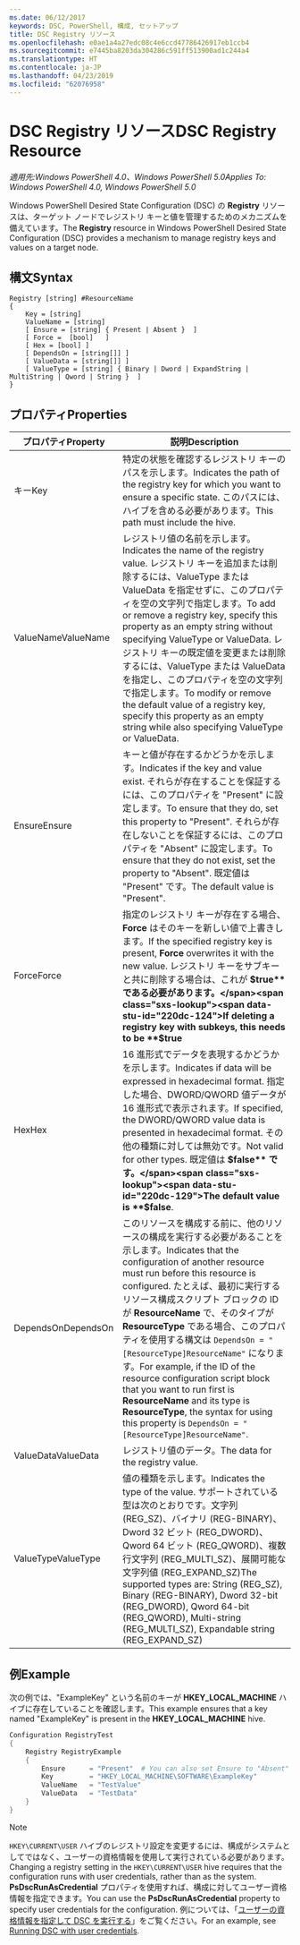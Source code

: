 ```yaml
---
ms.date: 06/12/2017
keywords: DSC, PowerShell, 構成, セットアップ
title: DSC Registry リソース
ms.openlocfilehash: e0ae1a4a27edc08c4e6ccd47786426917eb1ccb4
ms.sourcegitcommit: e7445ba8203da304286c591ff513900ad1c244a4
ms.translationtype: HT
ms.contentlocale: ja-JP
ms.lasthandoff: 04/23/2019
ms.locfileid: "62076958"
---
```

# <a name="dsc-registry-resource"></a><span data-ttu-id="220dc-103">DSC Registry リソース</span><span class="sxs-lookup"><span data-stu-id="220dc-103">DSC Registry Resource</span></span>

<span data-ttu-id="220dc-104">_適用先:Windows PowerShell 4.0、Windows PowerShell 5.0_</span><span class="sxs-lookup"><span data-stu-id="220dc-104">_Applies To: Windows PowerShell 4.0, Windows PowerShell 5.0_</span></span>

<span data-ttu-id="220dc-105">Windows PowerShell Desired State Configuration (DSC) の **Registry** リソースは、ターゲット ノードでレジストリ キーと値を管理するためのメカニズムを備えています。</span><span class="sxs-lookup"><span data-stu-id="220dc-105">The **Registry** resource in Windows PowerShell Desired State Configuration (DSC) provides a mechanism to manage registry keys and values on a target node.</span></span>

## <a name="syntax"></a><span data-ttu-id="220dc-106">構文</span><span class="sxs-lookup"><span data-stu-id="220dc-106">Syntax</span></span>

```
Registry [string] #ResourceName
{
    Key = [string]
    ValueName = [string]
    [ Ensure = [string] { Present | Absent }  ]
    [ Force =  [bool]   ]
    [ Hex = [bool] ]
    [ DependsOn = [string[]] ]
    [ ValueData = [string[]] ]
    [ ValueType = [string] { Binary | Dword | ExpandString | MultiString | Qword | String }  ]
}
```

## <a name="properties"></a><span data-ttu-id="220dc-107">プロパティ</span><span class="sxs-lookup"><span data-stu-id="220dc-107">Properties</span></span>

| <span data-ttu-id="220dc-108">プロパティ</span><span class="sxs-lookup"><span data-stu-id="220dc-108">Property</span></span> | <span data-ttu-id="220dc-109">説明</span><span class="sxs-lookup"><span data-stu-id="220dc-109">Description</span></span> |
| --- | --- |
| <span data-ttu-id="220dc-110">キー</span><span class="sxs-lookup"><span data-stu-id="220dc-110">Key</span></span>| <span data-ttu-id="220dc-111">特定の状態を確認するレジストリ キーのパスを示します。</span><span class="sxs-lookup"><span data-stu-id="220dc-111">Indicates the path of the registry key for which you want to ensure a specific state.</span></span> <span data-ttu-id="220dc-112">このパスには、ハイブを含める必要があります。</span><span class="sxs-lookup"><span data-stu-id="220dc-112">This path must include the hive.</span></span>|
| <span data-ttu-id="220dc-113">ValueName</span><span class="sxs-lookup"><span data-stu-id="220dc-113">ValueName</span></span>| <span data-ttu-id="220dc-114">レジストリ値の名前を示します。</span><span class="sxs-lookup"><span data-stu-id="220dc-114">Indicates the name of the registry value.</span></span> <span data-ttu-id="220dc-115">レジストリ キーを追加または削除するには、ValueType または ValueData を指定せずに、このプロパティを空の文字列で指定します。</span><span class="sxs-lookup"><span data-stu-id="220dc-115">To add or remove a registry key, specify this property as an empty string without specifying ValueType or ValueData.</span></span> <span data-ttu-id="220dc-116">レジストリ キーの既定値を変更または削除するには、ValueType または ValueData を指定し、このプロパティを空の文字列で指定します。</span><span class="sxs-lookup"><span data-stu-id="220dc-116">To modify or remove the default value of a registry key, specify this property as an empty string while also specifying ValueType or ValueData.</span></span>|
| <span data-ttu-id="220dc-117">Ensure</span><span class="sxs-lookup"><span data-stu-id="220dc-117">Ensure</span></span>| <span data-ttu-id="220dc-118">キーと値が存在するかどうかを示します。</span><span class="sxs-lookup"><span data-stu-id="220dc-118">Indicates if the key and value exist.</span></span> <span data-ttu-id="220dc-119">それらが存在することを保証するには、このプロパティを "Present" に設定します。</span><span class="sxs-lookup"><span data-stu-id="220dc-119">To ensure that they do, set this property to "Present".</span></span> <span data-ttu-id="220dc-120">それらが存在しないことを保証するには、このプロパティを "Absent" に設定します。</span><span class="sxs-lookup"><span data-stu-id="220dc-120">To ensure that they do not exist, set the property to "Absent".</span></span> <span data-ttu-id="220dc-121">既定値は "Present" です。</span><span class="sxs-lookup"><span data-stu-id="220dc-121">The default value is "Present".</span></span>|
| <span data-ttu-id="220dc-122">Force</span><span class="sxs-lookup"><span data-stu-id="220dc-122">Force</span></span>| <span data-ttu-id="220dc-123">指定のレジストリ キーが存在する場合、**Force** はそのキーを新しい値で上書きします。</span><span class="sxs-lookup"><span data-stu-id="220dc-123">If the specified registry key is present, **Force** overwrites it with the new value.</span></span> <span data-ttu-id="220dc-124">レジストリ キーをサブキーと共に削除する場合は、これが **$true** である必要があります。</span><span class="sxs-lookup"><span data-stu-id="220dc-124">If deleting a registry key with subkeys, this needs to be **$true**</span></span> |
| <span data-ttu-id="220dc-125">Hex</span><span class="sxs-lookup"><span data-stu-id="220dc-125">Hex</span></span>| <span data-ttu-id="220dc-126">16 進形式でデータを表現するかどうかを示します。</span><span class="sxs-lookup"><span data-stu-id="220dc-126">Indicates if data will be expressed in hexadecimal format.</span></span> <span data-ttu-id="220dc-127">指定した場合、DWORD/QWORD 値データが 16 進形式で表示されます。</span><span class="sxs-lookup"><span data-stu-id="220dc-127">If specified, the DWORD/QWORD value data is presented in hexadecimal format.</span></span> <span data-ttu-id="220dc-128">その他の種類に対しては無効です。</span><span class="sxs-lookup"><span data-stu-id="220dc-128">Not valid for other types.</span></span> <span data-ttu-id="220dc-129">既定値は **$false** です。</span><span class="sxs-lookup"><span data-stu-id="220dc-129">The default value is **$false**.</span></span>|
| <span data-ttu-id="220dc-130">DependsOn</span><span class="sxs-lookup"><span data-stu-id="220dc-130">DependsOn</span></span>| <span data-ttu-id="220dc-131">このリソースを構成する前に、他のリソースの構成を実行する必要があることを示します。</span><span class="sxs-lookup"><span data-stu-id="220dc-131">Indicates that the configuration of another resource must run before this resource is configured.</span></span> <span data-ttu-id="220dc-132">たとえば、最初に実行するリソース構成スクリプト ブロックの ID が **ResourceName** で、そのタイプが **ResourceType** である場合、このプロパティを使用する構文は `DependsOn = "[ResourceType]ResourceName"` になります。</span><span class="sxs-lookup"><span data-stu-id="220dc-132">For example, if the ID of the resource configuration script block that you want to run first is **ResourceName** and its type is **ResourceType**, the syntax for using this property is `DependsOn = "[ResourceType]ResourceName"`.</span></span>|
| <span data-ttu-id="220dc-133">ValueData</span><span class="sxs-lookup"><span data-stu-id="220dc-133">ValueData</span></span>| <span data-ttu-id="220dc-134">レジストリ値のデータ。</span><span class="sxs-lookup"><span data-stu-id="220dc-134">The data for the registry value.</span></span>|
| <span data-ttu-id="220dc-135">ValueType</span><span class="sxs-lookup"><span data-stu-id="220dc-135">ValueType</span></span>| <span data-ttu-id="220dc-136">値の種類を示します。</span><span class="sxs-lookup"><span data-stu-id="220dc-136">Indicates the type of the value.</span></span> <span data-ttu-id="220dc-137">サポートされている型は次のとおりです。文字列 (REG_SZ)、バイナリ (REG-BINARY)、Dword 32 ビット (REG_DWORD)、Qword 64 ビット (REG_QWORD)、複数行文字列 (REG_MULTI_SZ)、展開可能な文字列値 (REG_EXPAND_SZ)</span><span class="sxs-lookup"><span data-stu-id="220dc-137">The supported types are: String (REG_SZ), Binary (REG-BINARY), Dword 32-bit (REG_DWORD), Qword 64-bit (REG_QWORD), Multi-string (REG_MULTI_SZ), Expandable string (REG_EXPAND_SZ)</span></span> |

## <a name="example"></a><span data-ttu-id="220dc-138">例</span><span class="sxs-lookup"><span data-stu-id="220dc-138">Example</span></span>

<span data-ttu-id="220dc-139">次の例では、"ExampleKey" という名前のキーが **HKEY\_LOCAL\_MACHINE** ハイブに存在していることを確認します。</span><span class="sxs-lookup"><span data-stu-id="220dc-139">This example ensures that a key named "ExampleKey" is present in the **HKEY\_LOCAL\_MACHINE** hive.</span></span>

```powershell
Configuration RegistryTest
{
    Registry RegistryExample
    {
        Ensure      = "Present"  # You can also set Ensure to "Absent"
        Key         = "HKEY_LOCAL_MACHINE\SOFTWARE\ExampleKey"
        ValueName   = "TestValue"
        ValueData   = "TestData"
    }
}
```

> [!NOTE]
> <span data-ttu-id="220dc-140">`HKEY\CURRENT\USER` ハイブのレジストリ設定を変更するには、構成がシステムとしてではなく、ユーザーの資格情報を使用して実行されている必要があります。</span><span class="sxs-lookup"><span data-stu-id="220dc-140">Changing a registry setting in the `HKEY\CURRENT\USER` hive requires that the configuration runs with user credentials, rather than as the system.</span></span> <span data-ttu-id="220dc-141">**PsDscRunAsCredential** プロパティを使用すれば、構成に対してユーザー資格情報を指定できます。</span><span class="sxs-lookup"><span data-stu-id="220dc-141">You can use the **PsDscRunAsCredential** property to specify user credentials for the configuration.</span></span> <span data-ttu-id="220dc-142">例については、「[ユーザーの資格情報を指定して DSC を実行する](../../../configurations/runAsUser.md)」をご覧ください。</span><span class="sxs-lookup"><span data-stu-id="220dc-142">For an example, see [Running DSC with user credentials](../../../configurations/runAsUser.md).</span></span>
